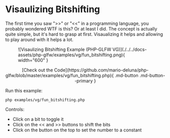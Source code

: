 # Visaulizing Bitshifting

The first time you saw ">>" or "<<" in a programming language, you probably wondered WTF is this? 
Or at least I did. The concept is actually quite simple, but it's hard to grasp at first. 
Visaualizing it helps and allowing to play around with it helps a lot.

<figure markdown>
![Visaulizing Bitshifting Example (PHP-GLFW VG)](./../../docs-assets/php-glfw/examples/vg/fun_bitshifting.png){ width="600" }
</figure>

<div style="text-align: center;" markdown>
[Check out the Code](https://github.com/mario-deluna/php-glfw/blob/master/examples/vg/fun_bitshifting.php){ .md-button .md-button--primary }
</div>

Run this example:

```
php examples/vg/fun_bitshifting.php
```

Controls:

 - Click on a bit to toggle it
 - Click on the << and >> buttons to shift the bits
 - Click on the button on the top to set the number to a constant

